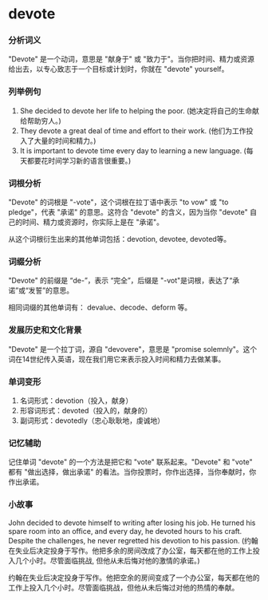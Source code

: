 # devote

### 分析词义

  

"Devote" 是一个动词，意思是 "献身于" 或 "致力于"。当你把时间、精力或资源给出去，以专心致志于一个目标或计划时，你就在 "devote" yourself。

  

### 列举例句

  

1.  She decided to devote her life to helping the poor. (她决定将自己的生命献给帮助穷人。)
2.  They devote a great deal of time and effort to their work. (他们为工作投入了大量的时间和精力。)
3.  It is important to devote time every day to learning a new language. (每天都要花时间学习新的语言很重要。)

  

### 词根分析

  

"Devote" 的词根是 "-vote"，这个词根在拉丁语中表示 "to vow" 或 "to pledge"，代表 "承诺" 的意思。这符合 "devote" 的含义，因为当你 "devote" 自己的时间、精力或资源时，你实际上是在 "承诺"。

  

从这个词根衍生出来的其他单词包括：devotion, devotee, devoted等。

  

### 词缀分析

  

"Devote" 的前缀是 “de-”，表示 “完全”，后缀是 "-vot"是词根，表达了“承诺”或“发誓”的意思。

  

相同词缀的其他单词有： devalue、decode、deform 等。

  

### 发展历史和文化背景

  

"Devote" 是一个拉丁词，源自 "devovere"，意思是 "promise solemnly"。这个词在14世纪传入英语，现在我们用它来表示投入时间和精力去做某事。

  

### 单词变形

  

1.  名词形式：devotion（投入，献身）
2.  形容词形式：devoted（投入的，献身的）
3.  副词形式：devotedly（忠心耿耿地，虔诚地）

  

### 记忆辅助

  

记住单词 "devote" 的一个方法是把它和 "vote" 联系起来。"Devote" 和 "vote" 都有 "做出选择，做出承诺" 的看法。当你投票时，你作出选择，当你奉献时，你作出承诺。

  

### 小故事

  

John decided to devote himself to writing after losing his job. He turned his spare room into an office, and every day, he devoted hours to his craft. Despite the challenges, he never regretted his devotion to his passion. (约翰在失业后决定投身于写作。他把多余的房间改成了办公室，每天都在他的工作上投入几个小时。尽管面临挑战, 但他从未后悔对他的激情的承诺。)

  

约翰在失业后决定投身于写作。他把空余的房间变成了一个办公室，每天都在他的工作上投入几个小时。尽管面临挑战，但他从未后悔过对他的热情的奉献。
